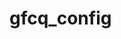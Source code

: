 # gfcq_config

[//]: # (docker run -d -p 23792:2379 -p 23802:2380 appcelerator/etcd --listen-client-urls http://0.0.0.0:2379 --advertise-client-urls http://0.0.0.0:2379 )